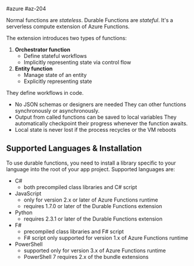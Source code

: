 #azure #az-204 

Normal functions are *stateless*.
Durable Functions are *stateful*.
It's a serverless compute extension of Azure Functions.

The extension introduces two types of functions:
1. **Orchestrator function**
	- Define stateful workflows
	- Implicitly representing state via control flow
2. **Entity function**
	- Manage state of an entity
	- Explicitly representing state

They define workflows in code.
- No JSON schemas or designers are needed
They can other functions synchronously or asynchronously.
- Output from called functions can be saved to local variables
They automatically checkpoint their progress whenever the function awaits.
- Local state is never lost if the process recycles or the VM reboots

## Supported Languages & Installation
To use durable functions, you need to install a library specific to your language into the root of your app project.
Supported languages are:
- C#
	- both precompiled class libraries and C# script
- JavaScript
	- only for version 2.x or later of Azure Functions runtime
	- requires 1.7.0 or later of the Durable Functions extension
- Python
	- requires 2.3.1 or later of the Durable Functions extension
- F#
	- precompiled class libraries and F# script
	- F# script only supported for version 1.x of Azure Functions runtime
- PowerShell
	- supported only for version 3.x of Azure Functions runtime
	- PowerShell 7 requires 2.x of the bundle extensions